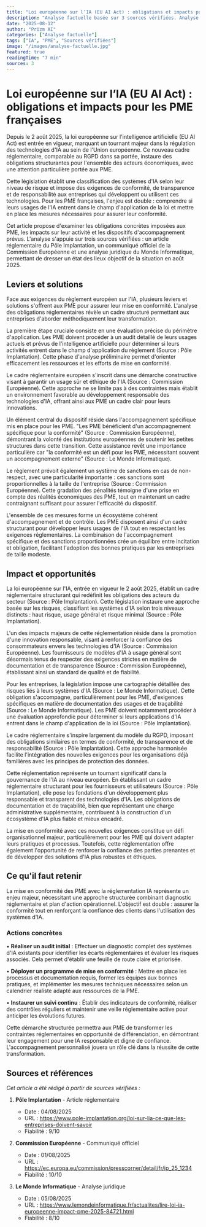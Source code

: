 ```yaml
---
title: "Loi européenne sur l’IA (EU AI Act) : obligations et impacts pour les PME françaises | Prizm AI"
description: "Analyse factuelle basée sur 3 sources vérifiées. Analyse basée sur 3 sources vérifiées"
date: "2025-08-12"
author: "Prizm AI"
categories: ["Analyse factuelle"]
tags: ["IA", "PME", "Sources vérifiées"]
image: "/images/analyse-factuelle.jpg"
featured: true
readingTime: "7 min"
sources: 3
---
```


# Loi européenne sur l’IA (EU AI Act) : obligations et impacts pour les PME françaises


Depuis le 2 août 2025, la loi européenne sur l'intelligence artificielle (EU AI Act) est entrée en vigueur, marquant un tournant majeur dans la régulation des technologies d'IA au sein de l'Union européenne. Ce nouveau cadre réglementaire, comparable au RGPD dans sa portée, instaure des obligations structurantes pour l'ensemble des acteurs économiques, avec une attention particulière portée aux PME.

Cette législation établit une classification des systèmes d'IA selon leur niveau de risque et impose des exigences de conformité, de transparence et de responsabilité aux entreprises qui développent ou utilisent ces technologies. Pour les PME françaises, l'enjeu est double : comprendre si leurs usages de l'IA entrent dans le champ d'application de la loi et mettre en place les mesures nécessaires pour assurer leur conformité.

Cet article propose d'examiner les obligations concrètes imposées aux PME, les impacts sur leur activité et les dispositifs d'accompagnement prévus. L'analyse s'appuie sur trois sources vérifiées : un article réglementaire du Pôle Implantation, un communiqué officiel de la Commission Européenne et une analyse juridique du Monde Informatique, permettant de dresser un état des lieux objectif de la situation en août 2025.

## Leviers et solutions

Face aux exigences du règlement européen sur l'IA, plusieurs leviers et solutions s'offrent aux PME pour assurer leur mise en conformité. L'analyse des obligations réglementaires révèle un cadre structuré permettant aux entreprises d'aborder méthodiquement leur transformation.

La première étape cruciale consiste en une évaluation précise du périmètre d'application. Les PME doivent procéder à un audit détaillé de leurs usages actuels et prévus de l'intelligence artificielle pour déterminer si leurs activités entrent dans le champ d'application du règlement (Source : Pôle Implantation). Cette phase d'analyse préliminaire permet d'orienter efficacement les ressources et les efforts de mise en conformité.

Le cadre réglementaire européen s'inscrit dans une démarche constructive visant à garantir un usage sûr et éthique de l'IA (Source : Commission Européenne). Cette approche ne se limite pas à des contraintes mais établit un environnement favorable au développement responsable des technologies d'IA, offrant ainsi aux PME un cadre clair pour leurs innovations.

Un élément central du dispositif réside dans l'accompagnement spécifique mis en place pour les PME. "Les PME bénéficient d'un accompagnement spécifique pour la conformité" (Source : Commission Européenne), démontrant la volonté des institutions européennes de soutenir les petites structures dans cette transition. Cette assistance revêt une importance particulière car "la conformité est un défi pour les PME, nécessitant souvent un accompagnement externe" (Source : Le Monde Informatique).

Le règlement prévoit également un système de sanctions en cas de non-respect, avec une particularité importante : ces sanctions sont proportionnelles à la taille de l'entreprise (Source : Commission Européenne). Cette gradation des pénalités témoigne d'une prise en compte des réalités économiques des PME, tout en maintenant un cadre contraignant suffisant pour assurer l'efficacité du dispositif.

L'ensemble de ces mesures forme un écosystème cohérent d'accompagnement et de contrôle. Les PME disposent ainsi d'un cadre structurant pour développer leurs usages de l'IA tout en respectant les exigences réglementaires. La combinaison de l'accompagnement spécifique et des sanctions proportionnées crée un équilibre entre incitation et obligation, facilitant l'adoption des bonnes pratiques par les entreprises de taille modeste.

## Impact et opportunités

La loi européenne sur l'IA, entrée en vigueur le 2 août 2025, établit un cadre réglementaire structurant qui redéfinit les obligations des acteurs du secteur (Source : Pôle Implantation). Cette législation instaure une approche basée sur les risques, classifiant les systèmes d'IA selon trois niveaux distincts : haut risque, usage général et risque minimal (Source : Pôle Implantation).

L'un des impacts majeurs de cette réglementation réside dans la promotion d'une innovation responsable, visant à renforcer la confiance des consommateurs envers les technologies d'IA (Source : Commission Européenne). Les fournisseurs de modèles d'IA à usage général sont désormais tenus de respecter des exigences strictes en matière de documentation et de transparence (Source : Commission Européenne), établissant ainsi un standard de qualité et de fiabilité.

Pour les entreprises, la législation impose une cartographie détaillée des risques liés à leurs systèmes d'IA (Source : Le Monde Informatique). Cette obligation s'accompagne, particulièrement pour les PME, d'exigences spécifiques en matière de documentation des usages et de traçabilité (Source : Le Monde Informatique). Les PME doivent notamment procéder à une évaluation approfondie pour déterminer si leurs applications d'IA entrent dans le champ d'application de la loi (Source : Pôle Implantation).

Le cadre réglementaire s'inspire largement du modèle du RGPD, imposant des obligations similaires en termes de conformité, de transparence et de responsabilité (Source : Pôle Implantation). Cette approche harmonisée facilite l'intégration des nouvelles exigences pour les organisations déjà familières avec les principes de protection des données.

Cette réglementation représente un tournant significatif dans la gouvernance de l'IA au niveau européen. En établissant un cadre réglementaire structurant pour les fournisseurs et utilisateurs (Source : Pôle Implantation), elle pose les fondations d'un développement plus responsable et transparent des technologies d'IA. Les obligations de documentation et de traçabilité, bien que représentant une charge administrative supplémentaire, contribuent à la construction d'un écosystème d'IA plus fiable et mieux encadré.

La mise en conformité avec ces nouvelles exigences constitue un défi organisationnel majeur, particulièrement pour les PME qui doivent adapter leurs pratiques et processus. Toutefois, cette réglementation offre également l'opportunité de renforcer la confiance des parties prenantes et de développer des solutions d'IA plus robustes et éthiques.

## Ce qu'il faut retenir

La mise en conformité des PME avec la réglementation IA représente un enjeu majeur, nécessitant une approche structurée combinant diagnostic réglementaire et plan d'action opérationnel. L'objectif est double : assurer la conformité tout en renforçant la confiance des clients dans l'utilisation des systèmes d'IA.

### Actions concrètes
• **Réaliser un audit initial** : Effectuer un diagnostic complet des systèmes d'IA existants pour identifier les écarts réglementaires et évaluer les risques associés. Cela permet d'établir une feuille de route claire et priorisée.

• **Déployer un programme de mise en conformité** : Mettre en place les processus et documentation requis, former les équipes aux bonnes pratiques, et implémenter les mesures techniques nécessaires selon un calendrier réaliste adapté aux ressources de la PME.

• **Instaurer un suivi continu** : Établir des indicateurs de conformité, réaliser des contrôles réguliers et maintenir une veille réglementaire active pour anticiper les évolutions futures.

Cette démarche structurée permettra aux PME de transformer les contraintes réglementaires en opportunité de différenciation, en démontrant leur engagement pour une IA responsable et digne de confiance. L'accompagnement personnalisé jouera un rôle clé dans la réussite de cette transformation.

## Sources et références

*Cet article a été rédigé à partir de sources vérifiées :*

1. **Pôle Implantation** - Article réglementaire
   - Date : 04/08/2025
   - URL : https://www.pole-implantation.org/loi-sur-lia-ce-que-les-entreprises-doivent-savoir
   - Fiabilité : 9/10

2. **Commission Européenne** - Communiqué officiel
   - Date : 01/08/2025
   - URL : https://ec.europa.eu/commission/presscorner/detail/fr/ip_25_1234
   - Fiabilité : 10/10

3. **Le Monde Informatique** - Analyse juridique
   - Date : 05/08/2025
   - URL : https://www.lemondeinformatique.fr/actualites/lire-loi-ia-europeenne-impact-pme-2025-84721.html
   - Fiabilité : 8/10

